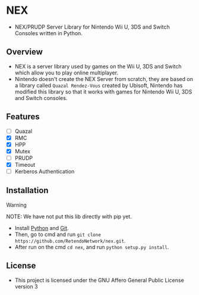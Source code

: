 # NEX
- NEX/PRUDP Server Library for Nintendo Wii U, 3DS and Switch Consoles written in Python.

## Overview
- NEX is a server library used by games on the Wii U, 3DS and Switch which allow you to play online multiplayer.
- Nintendo doesn't create the NEX Server from scratch, they are based on a library called `Quazal Rendez-Vous` created by Ubisoft, Nintendo has modified this library so that it works with games for Nintendo Wii U, 3DS and Switch consoles.

## Features
- [ ] Quazal
- [x] RMC
- [x] HPP
- [x] Mutex
- [ ] PRUDP
- [x] Timeout
- [ ] Kerberos Authentication

## Installation
> [!WARNING]
> NOTE: We have not put this lib directly with pip yet.
- Install [Python](https://www.python.org/downloads/) and [Git](https://git-scm.com/downloads/).
- Then, go to cmd and run `git clone https://github.com/RetendoNetwork/nex.git`.
- After run on the cmd `cd nex`, and run `python setup.py install`.

## License
- This project is licensed under the GNU Affero General Public License version 3
